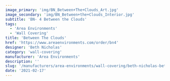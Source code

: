 ```yaml
---
image_primary: 'img/BN_Between+The+Clouds_Art.jpg'
image_secondary: 'img/BN_Between+the+Clouds_Interior.jpg'
subtitle: 'BN- 4 Between the Clouds'
tags:
  - 'Area Environments'
  - 'Wall Covering'
title: 'Between The Clouds'
href: 'https://www.areaenvironments.com/order/bn4'
designer: 'Beth Nicholas'
category: 'wall-covering'
manufacturer: 'Area Environments'
description: ''
slug: '/manufacturers/area-environments/wall-covering/beth-nicholas-between-the-clouds'
date: '2021-02-17'
---
```

